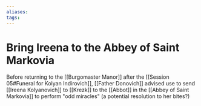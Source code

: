 ```yaml
---
aliases: 
tags: 
---
```


# Bring Ireena to the Abbey of Saint Markovia

Before returning to the [[Burgomaster Manor]] after the [[Session 05#Funeral for Kolyan Indirovich]], [[Father Donovich]] advised use to send [[Ireena Kolyanovich]] to [[Krezk]] to the [[Abbot]] in the [[Abbey of Saint Markovia]] to perform "odd miracles" (a potential resolution to her bites?)